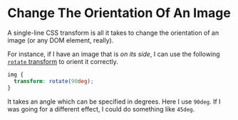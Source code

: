 # Change The Orientation Of An Image

A single-line CSS transform is all it takes to change the orientation of an
image (or any DOM element, really).

For instance, if I have an image that is _on its side_, I can use the following
[`rotate`
transform](https://developer.mozilla.org/en-US/docs/Web/CSS/transform-function/rotate)
to orient it correctly.

```css
img {
  transform: rotate(90deg);
}
```

It takes an angle which can be specified in degrees. Here I use `90deg`. If I
was going for a different effect, I could do something like `45deg`.
